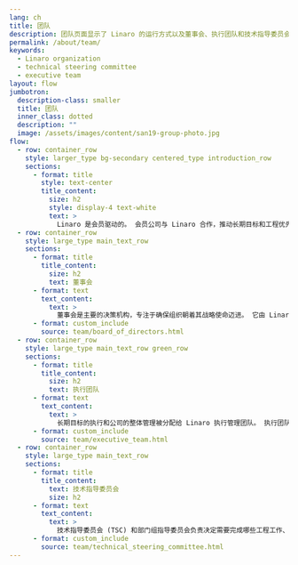 ```yaml
---
lang: ch
title: 团队
description: 团队页面显示了 Linaro 的运行方式以及董事会、执行团队和技术指导委员会的成员。
permalink: /about/team/
keywords:
  - Linaro organization
  - technical steering committee
  - executive team
layout: flow
jumbotron:
  description-class: smaller
  title: 团队
  inner_class: dotted
  description: ""
  image: /assets/images/content/san19-group-photo.jpg
flow:
  - row: container_row
    style: larger_type bg-secondary centered_type introduction_row
    sections:
      - format: title
        style: text-center
        title_content:
          size: h2
          style: display-4 text-white
          text: >
            Linaro 是会员驱动的。 会员公司与 Linaro 合作，推动长期目标和工程优先事项的方向。
  - row: container_row
    style: large_type main_text_row
    sections:
      - format: title
        title_content:
          size: h2
          text: 董事会
      - format: text
        text_content:
          text: >
            董事会是主要的决策机构，专注于确保组织朝着其战略使命迈进。 它由 Linaro 成员代表和 Linaro 的 CEO 组成。
      - format: custom_include
        source: team/board_of_directors.html
  - row: container_row
    style: large_type main_text_row green_row
    sections:
      - format: title
        title_content:
          size: h2
          text: 执行团队
      - format: text
        text_content:
          text: >
            长期目标的执行和公司的整体管理被分配给 Linaro 执行管理团队。 执行团队负责业务的运营成功，并通过管理运行软件工程公司的“日常”物流来实现这一目标。
      - format: custom_include
        source: team/executive_team.html
  - row: container_row
    style: large_type main_text_row
    sections:
      - format: title
        title_content:
          text: 技术指导委员会
          size: h2
      - format: text
        text_content:
          text: >
            技术指导委员会 (TSC) 和部门组指导委员会负责决定需要完成哪些工程工作、何时以及如何完成。 TSC 包括来自每个 Linaro 成员公司的高级工程师、每个细分工程组的代表，以及 Linaro 的首席执行官、首席技术官和工程副总裁。
      - format: custom_include
        source: team/technical_steering_committee.html
---
```

